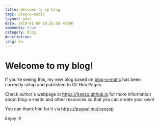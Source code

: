 ```yaml
---
title: Welcome to my blog
tags: blog-o-matic
layout: post
date: 2019-01-08 19:26:00 +0100
comments: true
category: blog
description:
lang: en
---
```


# Welcome to my blog!

If you're seeing this, my new blog based on [blog-o-matic](https://github.com/iranzo/blog-o-matic) has been correctly setup and published to Git Hub Pages.

Check author's webpage at <https://iranzo.github.io> for more information about blog-o-matic and other resources so that you can create your own!

You can thank him for it via <https://paypal.me/iranzop>

Enjoy it!
